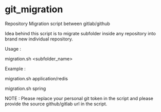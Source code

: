 # git_migration
Repository Migration script between gitlab/github 

Idea behind this script is to migrate subfolder inside any repository into brand new individual repository.

Usage :

migration.sh <subfolder_name>

Example :

migration.sh application/redis

migration.sh spring

NOTE : Please replace your personal git token in the script and please provide the source github/gitlab url in the script.
